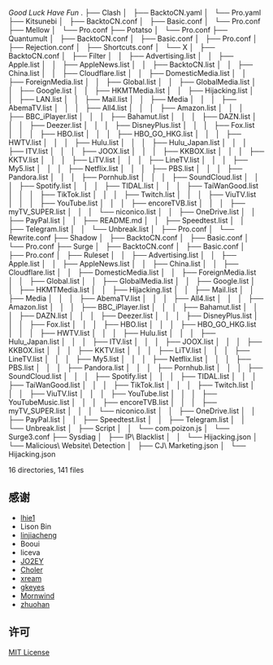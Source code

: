 *Good Luck Have Fun*
.
├── Clash
│   ├── BacktoCN.yaml
│   └── Pro.yaml
├── Kitsunebi
│   ├── BacktoCN.conf
│   ├── Basic.conf
│   └── Pro.conf
├── Mellow
│   └── Pro.conf
├── Potatso
│   └── Pro.conf
├── Quantumult
│   ├── BacktoCN.conf
│   ├── Basic.conf
│   ├── Pro.conf
│   ├── Rejection.conf
│   ├── Shortcuts.conf
│   └── X
│       ├── BacktoCN.conf
│       ├── Filter
│       │   ├── Advertising.list
│       │   ├── Apple.list
│       │   ├── AppleNews.list
│       │   ├── BacktoCN.list
│       │   ├── China.list
│       │   ├── Cloudflare.list
│       │   ├── DomesticMedia.list
│       │   ├── ForeignMedia.list
│       │   ├── Global.list
│       │   ├── GlobalMedia.list
│       │   ├── Google.list
│       │   ├── HKMTMedia.list
│       │   ├── Hijacking.list
│       │   ├── LAN.list
│       │   ├── Mail.list
│       │   ├── Media
│       │   │   ├── AbemaTV.list
│       │   │   ├── All4.list
│       │   │   ├── Amazon.list
│       │   │   ├── BBC_iPlayer.list
│       │   │   ├── Bahamut.list
│       │   │   ├── DAZN.list
│       │   │   ├── Deezer.list
│       │   │   ├── DisneyPlus.list
│       │   │   ├── Fox.list
│       │   │   ├── HBO.list
│       │   │   ├── HBO_GO_HKG.list
│       │   │   ├── HWTV.list
│       │   │   ├── Hulu.list
│       │   │   ├── Hulu_Japan.list
│       │   │   ├── ITV.list
│       │   │   ├── JOOX.list
│       │   │   ├── KKBOX.list
│       │   │   ├── KKTV.list
│       │   │   ├── LiTV.list
│       │   │   ├── LineTV.list
│       │   │   ├── My5.list
│       │   │   ├── Netflix.list
│       │   │   ├── PBS.list
│       │   │   ├── Pandora.list
│       │   │   ├── Pornhub.list
│       │   │   ├── SoundCloud.list
│       │   │   ├── Spotify.list
│       │   │   ├── TIDAL.list
│       │   │   ├── TaiWanGood.list
│       │   │   ├── TikTok.list
│       │   │   ├── Twitch.list
│       │   │   ├── ViuTV.list
│       │   │   ├── YouTube.list
│       │   │   ├── encoreTVB.list
│       │   │   ├── myTV_SUPER.list
│       │   │   └── niconico.list
│       │   ├── OneDrive.list
│       │   ├── PayPal.list
│       │   ├── README.md
│       │   ├── Speedtest.list
│       │   ├── Telegram.list
│       │   └── Unbreak.list
│       ├── Pro.conf
│       └── Rewrite.conf
├── Shadow
│   ├── BacktoCN.conf
│   ├── Basic.conf
│   └── Pro.conf
├── Surge
│   ├── BacktoCN.conf
│   ├── Basic.conf
│   ├── Pro.conf
│   ├── Ruleset
│   │   ├── Advertising.list
│   │   ├── Apple.list
│   │   ├── AppleNews.list
│   │   ├── China.list
│   │   ├── Cloudflare.list
│   │   ├── DomesticMedia.list
│   │   ├── ForeignMedia.list
│   │   ├── Global.list
│   │   ├── GlobalMedia.list
│   │   ├── Google.list
│   │   ├── HKMTMedia.list
│   │   ├── Hijacking.list
│   │   ├── Mail.list
│   │   ├── Media
│   │   │   ├── AbemaTV.list
│   │   │   ├── All4.list
│   │   │   ├── Amazon.list
│   │   │   ├── BBC_iPlayer.list
│   │   │   ├── Bahamut.list
│   │   │   ├── DAZN.list
│   │   │   ├── Deezer.list
│   │   │   ├── DisneyPlus.list
│   │   │   ├── Fox.list
│   │   │   ├── HBO.list
│   │   │   ├── HBO_GO_HKG.list
│   │   │   ├── HWTV.list
│   │   │   ├── Hulu.list
│   │   │   ├── Hulu_Japan.list
│   │   │   ├── ITV.list
│   │   │   ├── JOOX.list
│   │   │   ├── KKBOX.list
│   │   │   ├── KKTV.list
│   │   │   ├── LiTV.list
│   │   │   ├── LineTV.list
│   │   │   ├── My5.list
│   │   │   ├── Netflix.list
│   │   │   ├── PBS.list
│   │   │   ├── Pandora.list
│   │   │   ├── Pornhub.list
│   │   │   ├── SoundCloud.list
│   │   │   ├── Spotify.list
│   │   │   ├── TIDAL.list
│   │   │   ├── TaiWanGood.list
│   │   │   ├── TikTok.list
│   │   │   ├── Twitch.list
│   │   │   ├── ViuTV.list
│   │   │   ├── YouTube.list
│   │   │   ├── YouTubeMusic.list
│   │   │   ├── encoreTVB.list
│   │   │   ├── myTV_SUPER.list
│   │   │   └── niconico.list
│   │   ├── OneDrive.list
│   │   ├── PayPal.list
│   │   ├── Speedtest.list
│   │   ├── Telegram.list
│   │   └── Unbreak.list
│   ├── Script
│   │   └── com.poizon.js
│   └── Surge3.conf
├── Sysdiag
│   ├── IP\ Blacklist
│   │   └── Hijacking.json
│   └── Malicious\ Website\ Detection
│       ├── CJ\ Marketing.json
│       └── Hijacking.json

16 directories, 141 files


## 感谢

- [lhie1](https://github.com/lhie1)
- Lison Bin
- [linjiacheng](https://github.com/linjiacheng)
- Booui
- liceva
- [JO2EY](https://github.com/JO2EY) 
- [Choler](https://github.com/Choler)
- [xream](https://github.com/xream)
- [gkeyes](https://github.com/gkeyes)
- [Mornwind](https://github.com/Mornwind)
- [zhuohan](https://github.com/zhuohan)

## 许可

[MIT License](https://github.com/ConnersHua/Profiles/raw/master/LICENSE)